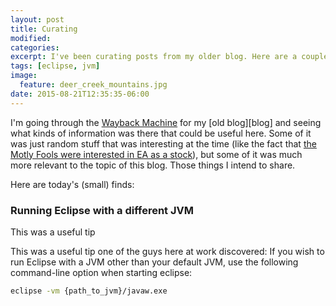 ```yaml
---
layout: post
title: Curating
modified:
categories: 
excerpt: I've been curating posts from my older blog. Here are a couple short tips I think may still be relevant.
tags: [eclipse, jvm]
image:
  feature: deer_creek_mountains.jpg
date: 2015-08-21T12:35:35-06:00
---
```

I'm going through the [Wayback Machine][wayback] for my [old blog][blog] and seeing what kinds of information was there that could be useful here. Some of it was just random stuff that was interesting at the time (like the fact that [the Motly Fools were interested in EA as a stock][ea]), but some of it was much more relevant to the topic of this blog. Those things I intend to share. 

Here are today's (small) finds:

### Running Eclipse with a different JVM

This was a useful tip

This was a useful tip one of the guys here at work discovered: If you wish to run Eclipse with a JVM other than your default JVM, use the following command-line option when starting eclipse:

~~~ bash
eclipse -vm {path_to_jvm}/javaw.exe
~~~



[wayback]: https://web.archive.org/
[old]: https://web.archive.org/web/*/blog.opencg.org
[ea]: https://web.archive.org/web/20030216061226/http://www.fool.com/specials/2003/03021104sp.htm

